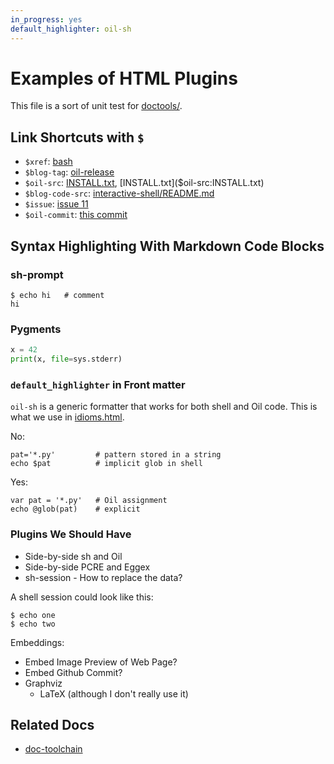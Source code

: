 ```yaml
---
in_progress: yes
default_highlighter: oil-sh
---
```


Examples of HTML Plugins
========================

This file is a sort of unit test for [doctools/]($oil-src).

<div id="toc">
</div>

## Link Shortcuts with `$`

- `$xref`: [bash]($xref)
- `$blog-tag`: [oil-release]($blog-tag)
- `$oil-src`: [INSTALL.txt]($oil-src), [INSTALL.txt]($oil-src:INSTALL.txt)
- `$blog-code-src`: [interactive-shell/README.md]($blog-code-src)
- `$issue`: [issue 11]($issue:11)
- `$oil-commit`: [this commit]($oil-commit:a1dad10d53b1fb94a164888d9ec277249ae98b58)


## Syntax Highlighting With Markdown Code Blocks

### sh-prompt

```sh-prompt
$ echo hi   # comment
hi
```

### Pygments

```python
x = 42
print(x, file=sys.stderr)
```

### `default_highlighter` in Front matter

`oil-sh` is a generic formatter that works for both shell and Oil code.  This
is what we use in [idioms.html](idioms.html).

No:

    pat='*.py'         # pattern stored in a string
    echo $pat          # implicit glob in shell

Yes:

    var pat = '*.py'   # Oil assignment
    echo @glob(pat)    # explicit

### Plugins We Should Have

- Side-by-side sh and Oil
- Side-by-side PCRE and Eggex
- sh-session - How to replace the data?

A shell session could look like this:

<div shell="sh">

```
$ echo one
$ echo two
```

</div>

Embeddings:

- Embed Image Preview of Web Page?
- Embed Github Commit?
- Graphviz
  - LaTeX (although I don't really use it)

## Related Docs

- [doc-toolchain](doc-toolchain.html)
